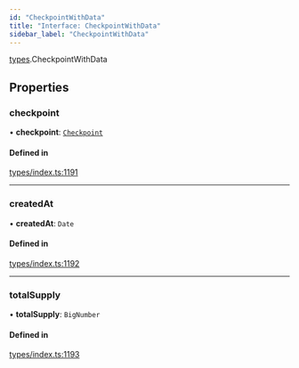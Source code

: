 ```yaml
---
id: "CheckpointWithData"
title: "Interface: CheckpointWithData"
sidebar_label: "CheckpointWithData"
---
```


[types](../../../modules/Types/Types.md).CheckpointWithData

## Properties

### checkpoint

• **checkpoint**: [`Checkpoint`](../../../classes/API/Entities/Checkpoint/Checkpoint.md)

#### Defined in

[types/index.ts:1191](https://github.com/F-OBrien/polymesh-sdk/blob/012f1745/src/types/index.ts#L1191)

___

### createdAt

• **createdAt**: `Date`

#### Defined in

[types/index.ts:1192](https://github.com/F-OBrien/polymesh-sdk/blob/012f1745/src/types/index.ts#L1192)

___

### totalSupply

• **totalSupply**: `BigNumber`

#### Defined in

[types/index.ts:1193](https://github.com/F-OBrien/polymesh-sdk/blob/012f1745/src/types/index.ts#L1193)
